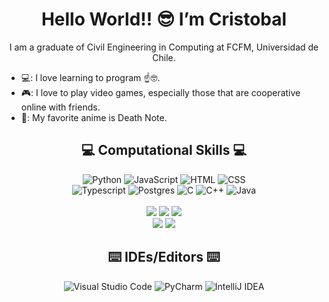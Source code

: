 <h1 align="center">
  Hello World!! 😎 I’m Cristobal
</h1>
<p align="center">
  I am a graduate of Civil Engineering in Computing at FCFM, Universidad de Chile.
</p>


- 💻: I love learning to program ☝🤓.
- 🎮: I love to play video games, especially those that are cooperative online with friends.
- 📖: My favorite anime is Death Note.


<h2 align="center">
  💻 Computational Skills 💻
</h2>
<p align="center">
  <img alt="Python" src="https://img.shields.io/badge/Python-14354C?style=plastic&logo=python&logoColor=white" />
  <img alt="JavaScript" src="https://img.shields.io/badge/JavaScript-323330?style=plastic&logo=javascript&logoColor=F7DF1E" />
  <img alt="HTML" src="https://img.shields.io/badge/HTML5-E34F26?style=plastic&logo=html5&logoColor=white" />
  <img alt="CSS" src="https://img.shields.io/badge/CSS3-1572B6?style=plastic&logo=css3&logoColor=white" />
  <br>
  <img alt="Typescript" src ="https://img.shields.io/badge/Typescript-1E90FF.svg?style=plastic&logo=typescript&logoColor=white"/>
  <img alt="Postgres" src ="https://img.shields.io/badge/postgres-%23316192.svg?style=plastic&logo=postgresql&logoColor=white"/>
  <img alt="C" src="https://img.shields.io/badge/C-00599C?style=plastic&logo=c&logoColor=white" />
  <img alt="C++" src="https://img.shields.io/badge/c++-%2300599C.svg?style=plastic&logo=c%2B%2B&logoColor=white" />
  <img alt="Java" src="https://img.shields.io/badge/Java-ED8B00?style=plastic&logo=java&logoColor=white" />

  <br>
  <br>
  <img alt"ReactJS" src="https://img.shields.io/badge/-React-228B22?style=plastic&logo=react&logoColor=white&style=flat">
  <img alt"Django" src="https://img.shields.io/badge/-Django-FFD700?style=plastic&logo=django&logoColor=white&style=flat">
  <img alt"Docker" src="https://img.shields.io/badge/-Docker-1E90FF?style=plastic&logo=docker&logoColor=white&style=flat">
  <br>
  <img alt"FastAAPI" src="https://img.shields.io/badge/-FastAPI-20B2AA?style=plastic&logo=fastapi&logoColor=white&style=flat">
  <img alt"Git" src="https://img.shields.io/badge/-Git-FF4500?style=plastic&logo=git&logoColor=white&style=flat">
  
  

</p>

<h2 align="center">
  ⌨️ IDEs/Editors ⌨️
</h2>
<p align="center">
  <img alt="Visual Studio Code" src="https://img.shields.io/badge/VS%20Code-0077B5?style=plastic&logo=Visual%20Studio%20Code&logoColor=white" />
  <img alt="PyCharm" src="https://img.shields.io/badge/pycharm-143?style=plastic&logo=pycharm&logoColor=black&color=black&labelColor=green"/>
  <img alt="IntelliJ IDEA" src="https://img.shields.io/badge/IntelliJIDEA-000000.svg?style=plastic&logo=intellij-idea&logoColor=white"/>
</p>
